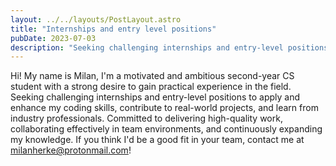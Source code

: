 ```yaml
---
layout: ../../layouts/PostLayout.astro
title: "Internships and entry level positions"
pubDate: 2023-07-03
description: "Seeking challenging internships and entry-level positions to apply and enhance my coding skills"
---
```


Hi! My name is Milan, I'm a motivated and ambitious second-year CS student with a strong desire to gain practical experience in the field. Seeking challenging internships and entry-level positions to apply and enhance my coding skills, contribute to real-world projects, and learn from industry professionals. Committed to delivering high-quality work, collaborating effectively in team environments, and continuously expanding my knowledge. If you think I'd be a good fit in your team, contact me at milanherke@protonmail.com!
